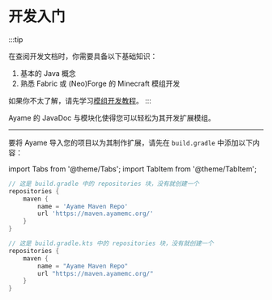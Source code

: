 # 开发入门
:::tip

在查阅开发文档时，你需要具备以下基础知识：

1. 基本的 Java 概念
2. 熟悉 Fabric 或 (Neo)Forge 的 Minecraft 模组开发

如果你不太了解，请先学习[模组开发教程](https://wiki.mcjty.eu/modding/index.php?title=YouTube-Tutorials)。
:::

Ayame 的 JavaDoc 与模块化使得您可以轻松为其开发扩展模组。

---

要将 Ayame 导入您的项目以为其制作扩展，请先在 `build.gradle` 中添加以下内容：

import Tabs from '@theme/Tabs';
import TabItem from '@theme/TabItem';

<Tabs>
<TabItem value="grovy" label="Grovy">

```groovy title="build.gradle"
// 这是 build.gradle 中的 repositories 块，没有就创建一个
repositories {
    maven {
        name = 'Ayame Maven Repo'
        url 'https://maven.ayamemc.org/'
    }
}
```

</TabItem>
<TabItem value="kotlin" label="Kotlin">

```kotlin title="build.gradle.kts"
// 这是 build.gradle.kts 中的 repositories 块，没有就创建一个
repositories {
    maven {
        name = "Ayame Maven Repo"
        url "https://maven.ayamemc.org/"
    }
}
```